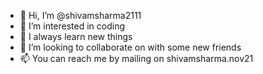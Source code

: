- 👋 Hi, I’m @shivamsharma2111
- 👀 I’m interested in coding
- 🌱 I always learn new things
- 💞️ I’m looking to collaborate on with some new friends
- 📫 You can reach me by mailing on shivamsharma.nov21

<!---
shivamsharma2111/shivamsharma2111 is a ✨ special ✨ repository because its `README.md` (this file) appears on your GitHub profile.
You can click the Preview link to take a look at your changes.
--->
